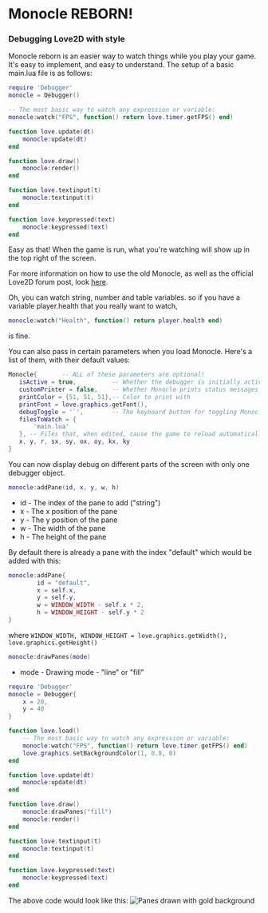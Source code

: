 # Monocle REBORN!

### Debugging Love2D with style

Monocle reborn is an easier way to watch things while you play your game. 
It's easy to implement, and easy to understand. The setup of a basic main.lua file is as follows:

```lua
require 'Debugger'
monocle = Debugger()

-- The most basic way to watch any expression or variable:
monocle:watch("FPS", function() return love.timer.getFPS() end)

function love.update(dt)
	monocle:update(dt)
end

function love.draw()
	monocle:render()
end

function love.textinput(t)
	monocle:textinput(t)
end

function love.keypressed(text)
	monocle:keypressed(text)
end
```
Easy as that! When the game is run, what you're watching will show up in the top right of the screen.

For more information on how to use the old Monocle, as well as the official Love2D forum post, look [here](http://love2d.org/forums/viewtopic.php?f=5&t=77108).

Oh, you can watch string, number and table variables. so if you have a variable player.health that you really want to watch,
```lua
monocle:watch("Health", function() return player.health end)
```
is fine.


 You can also pass in certain parameters when you load Monocle. Here's a list of them, with their default values:
 
 ```lua
 Monocle{       -- ALL of these parameters are optional!
	isActive = true,          -- Whether the debugger is initially active
	customPrinter = false,    -- Whether Monocle prints status messages to the output
	printColor = {51, 51, 51},-- Color to print with
	printFont = love.graphics.getFont(),
	debugToggle = '`',        -- The keyboard button for toggling Monocle
	filesToWatch = {
		'main.lua'
	}, -- Files that, when edited, cause the game to reload automatically,
	x, y, r, sx, sy, ox, oy, kx, ky
}
```


You can now display debug on different parts of the screen with only one debugger object.
```lua
monocle:addPane(id, x, y, w, h)
```

* id - The index of the pane to add ("string")
* x - The x position of the pane
* y - The y position of the pane
* w - The width of the pane
* h - The height of the pane

By default there is already a pane with the index "default" which would be added with this:
```lua
monocle:addPane{
        id = "default",
        x = self.x,
        y = self.y,
        w = WINDOW_WIDTH - self.x * 2,
        h = WINDOW_HEIGHT - self.y * 2
}
```

where `WINDOW_WIDTH, WINDOW_HEIGHT = love.graphics.getWidth(), love.graphics.getHeight()`

```lua
monocle:drawPanes(mode)
```
* mode - Drawing mode - "line" or "fill"

```lua
require 'Debugger'
monocle = Debugger{
	x = 20,
	y = 40
}

function love.load()
	-- The most basic way to watch any expression or variable:
	monocle:watch("FPS", function() return love.timer.getFPS() end)
	love.graphics.setBackgroundColor(1, 0.8, 0)
end

function love.update(dt)
	monocle:update(dt)
end

function love.draw()
	monocle:drawPanes("fill")
	monocle:render()
end

function love.textinput(t)
	monocle:textinput(t)
end

function love.keypressed(text)
	monocle:keypressed(text)
end
```
The above code would look like this:
![Panes drawn with gold background]()
